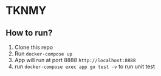 # TKNMY

## How to run?
1. Clone this repo
2. Run ```docker-compose up```
3. App will run at port 8888 ```http://localhost:8888```
4. run ```docker-compose exec app go test -v``` to run unit test